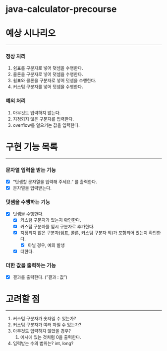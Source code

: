 # java-calculator-precourse

# **예상 시나리오**

---

### 정상 처리

1. 쉼표를 구분자로 넣어 덧셈을 수행한다.
2. 콜론을 구분자로 넣어 덧셈을 수행한다.
3. 쉼표와 콜론을 구분자로 넣어 덧셈을 수행한다.
4. 커스텀 구분자를 넣어 덧셈을 수행한다.

### 예외 처리

1. 아무것도 입력하지 않는다.
2. 지정되지 않은 구분자를 입력한다.
3. overflow를 일으키는 값을 입력한다.

# **구현 기능 목록**

---

### 문자열 입력을 받는 기능

- [x]  ”덧셈할 문자열을 입력해 주세요.” 를 출력한다.
- [x]  문자열을 입력받는다.

### 덧셈을 수행하는 기능

- [x]  덧셈을 수행한다.
    - [x]  커스텀 구분자가 있는지 확인한다. 
    - [x]  커스텀 구분자를 임시 구분자로 추가한다.
    - [x]  지정되지 않은 구분자(쉼표, 콜론, 커스텀 구분자 외)가 포함되어 있는지 확인한다.
        - [x]  아닐 경우, 예외 발생
    - [x]  더한다.

### 더한 값을 출력하는 기능

- [x]  결과를 출력한다. (”결과 : 값”)

# **고려할 점**

---

1. 커스텀 구분자가 숫자일 수 있는가?
2. 커스텀 구분자가 여러 자일 수 있는가?
3. 아무것도 입력하지 않았을 경우?
    1. 예시에 있는 것처럼 0을 출력한다.
4. 입력받는 수의 범위는? int, long?